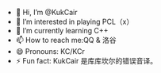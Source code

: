- 👋 Hi, I’m @KukCair
- 👀 I’m interested in playing PCL（x）
- 🌱 I’m currently learning C++
- 📫 How to reach me:QQ & 洛谷
- 😄 Pronouns: KC/KCr
- ⚡ Fun fact: KukCair 是库库坎尔的错误音译。

